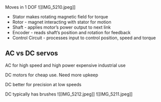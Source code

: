 Moves in 1 DOF
![[IMG_5210.jpeg]]
- Stator makes rotating magnetic field for torque
- Rotor - magnet interacting with stator for motion
- Shaft - applies motor’s power output to next link
- Encoder - reads shaft’s position and rotation for feedback
- Control Circuit - processes input to control position, speed and torque

## AC vs DC servos
AC for high speed and high power expensive industrial use

DC motors for cheap use. Need more upkeep

DC better for precision at low speeds

DC typically has brushes
![[IMG_5212.jpeg]]
![[IMG_5211.jpeg]]